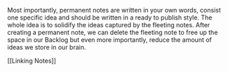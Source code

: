 Most importantly, permanent notes are written in your own words, consist one specific idea and should be written in a ready to publish style. The whole idea is to solidify the ideas captured by the fleeting notes. After creating a permanent note, we can delete the fleeting note to free up the space in our Backlog but even more importantly, reduce the amount of ideas we store in our brain.

[[Linking Notes]]
